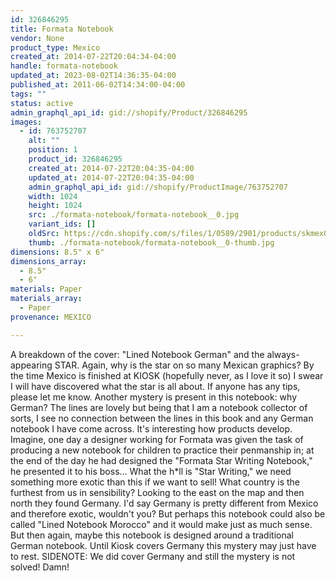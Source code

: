 ```yaml
---
id: 326846295
title: Formata Notebook
vendor: None
product_type: Mexico
created_at: 2014-07-22T20:04:34-04:00
handle: formata-notebook
updated_at: 2023-08-02T14:36:35-04:00
published_at: 2011-06-02T14:34:00-04:00
tags: ""
status: active
admin_graphql_api_id: gid://shopify/Product/326846295
images:
  - id: 763752707
    alt: ""
    position: 1
    product_id: 326846295
    created_at: 2014-07-22T20:04:35-04:00
    updated_at: 2014-07-22T20:04:35-04:00
    admin_graphql_api_id: gid://shopify/ProductImage/763752707
    width: 1024
    height: 1024
    src: ./formata-notebook/formata-notebook__0.jpg
    variant_ids: []
    oldSrc: https://cdn.shopify.com/s/files/1/0589/2901/products/skmex0023.tif.jpeg?v=1406073875
    thumb: ./formata-notebook/formata-notebook__0-thumb.jpg
dimensions: 8.5" x 6"
dimensions_array:
  - 8.5"
  - 6"
materials: Paper
materials_array:
  - Paper
provenance: MEXICO

---
```


A breakdown of the cover: "Lined Notebook German" and the always-appearing STAR. Again, why is the star on so many Mexican graphics? By the time Mexico is finished at KIOSK (hopefully never, as I love it so) I swear I will have discovered what the star is all about. If anyone has any tips, please let me know. Another mystery is present in this notebook: why German? The lines are lovely but being that I am a notebook collector of sorts, I see no connection between the lines in this book and any German notebook I have come across. It's interesting how products develop. Imagine, one day a designer working for Formata was given the task of producing a new notebook for children to practice their penmanship in; at the end of the day he had designed the "Formata Star Writing Notebook," he presented it to his boss... What the h\*ll is "Star Writing," we need something more exotic than this if we want to sell! What country is the furthest from us in sensibility? Looking to the east on the map and then north they found Germany. I'd say Germany is pretty different from Mexico and therefore exotic, wouldn't you? But perhaps this notebook could also be called "Lined Notebook Morocco" and it would make just as much sense. But then again, maybe this notebook is designed around a traditional German notebook. Until Kiosk covers Germany this mystery may just have to rest. SIDENOTE: We did cover Germany and still the mystery is not solved! Damn!
